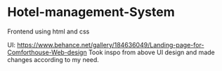 # Hotel-management-System

Frontend using html and css

UI: https://www.behance.net/gallery/184636049/Landing-page-for-Comforthouse-Web-design
Took inspo from above UI design and made changes according to my need.
